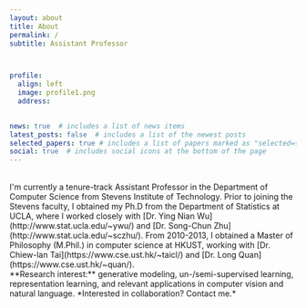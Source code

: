 ```yaml
---
layout: about
title: About
permalink: /
subtitle: Assistant Professor



profile:
  align: left
  image: profile1.png
  address: 
   

news: true  # includes a list of news items
latest_posts: false  # includes a list of the newest posts
selected_papers: true # includes a list of papers marked as "selected={true}"
social: true  # includes social icons at the bottom of the page
---
```


<br>
I'm currently a tenure-track Assistant Professor in the Department of Computer Science from Stevens Institute of Technology. Prior to joining the Stevens faculty, I obtained my Ph.D from the Department of Statistics at UCLA, where I worked closely with [Dr. Ying Nian Wu](http://www.stat.ucla.edu/~ywu/) and [Dr. Song-Chun Zhu](http://www.stat.ucla.edu/~sczhu/). From 2010-2013, I obtained a Master of Philosophy (M.Phil.) in computer science at HKUST, working with [Dr. Chiew-lan Tai](https://www.cse.ust.hk/~taicl/) and [Dr. Long Quan](https://www.cse.ust.hk/~quan/). 

<br>
**Research interest:** generative modeling, un-/semi-supervised learning, representation learning, and relevant applications in computer vision and natural language. *Interested in collaboration? Contact me.*






